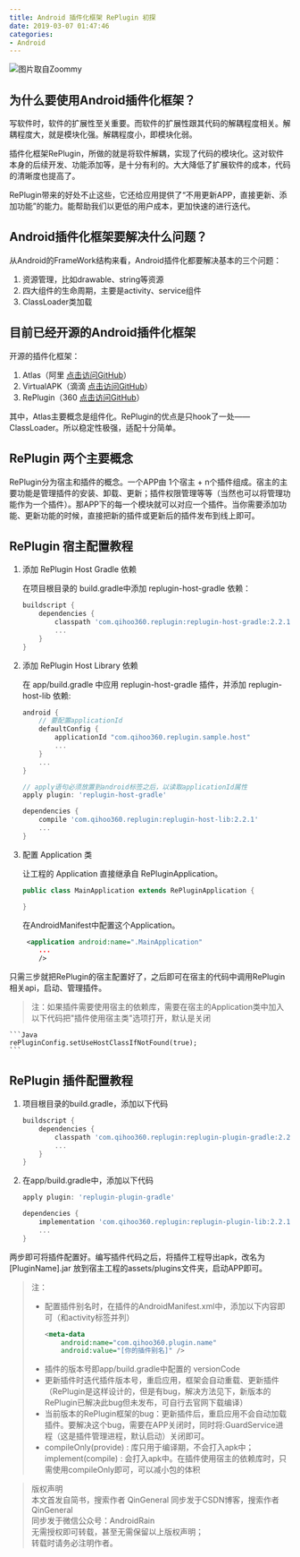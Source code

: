 ```yaml
---
title: Android 插件化框架 RePlugin 初探
date: 2019-03-07 01:47:46
categories: 
- Android
---
```


![图片取自Zoommy](http://upload-images.jianshu.io/upload_images/1214187-cdc201ccaaf09aff.jpg?imageMogr2/auto-orient/strip%7CimageView2/2/w/1240)

## 为什么要使用Android插件化框架？  

写软件时，软件的扩展性至关重要。而软件的扩展性跟其代码的解耦程度相关。解耦程度大，就是模块化强。解耦程度小，即模块化弱。

插件化框架RePlugin，所做的就是将软件解耦，实现了代码的模块化。这对软件本身的后续开发、功能添加等，是十分有利的。大大降低了扩展软件的成本，代码的清晰度也提高了。

RePlugin带来的好处不止这些，它还给应用提供了“不用更新APP，直接更新、添加功能”的能力。能帮助我们以更低的用户成本，更加快速的进行迭代。

## Android插件化框架要解决什么问题？

从Android的FrameWork结构来看，Android插件化都要解决基本的三个问题：

1. 资源管理，比如drawable、string等资源
2. 四大组件的生命周期，主要是activity、service组件
3. ClassLoader类加载

## 目前已经开源的Android插件化框架

开源的插件化框架：

1. Atlas（阿里 [点击访问GitHub](https://github.com/alibaba/atlas)）
2. VirtualAPK（滴滴 [点击访问GitHub](https://github.com/didi/VirtualAPK)）
3. RePlugin（360 [点击访问GitHub](https://github.com/Qihoo360/RePlugin)）

其中，Atlas主要概念是组件化。RePlugin的优点是只hook了一处——ClassLoader。所以稳定性极强，适配十分简单。

## RePlugin 两个主要概念

RePlugin分为宿主和插件的概念。一个APP由 1个宿主 + n个插件组成。宿主的主要功能是管理插件的安装、卸载、更新；插件权限管理等等（当然也可以将管理功能作为一个插件）。那APP下的每一个模块就可以对应一个插件。当你需要添加功能、更新功能的时候，直接把新的插件或更新后的插件发布到线上即可。

## RePlugin 宿主配置教程

1. 添加 RePlugin Host Gradle 依赖

    在项目根目录的 build.gradle中添加 replugin-host-gradle 依赖：

    ```gradle
    buildscript {
        dependencies {
            classpath 'com.qihoo360.replugin:replugin-host-gradle:2.2.1'
            ...
        }
    }
    ```

2. 添加 RePlugin Host Library 依赖

    在 app/build.gradle 中应用 replugin-host-gradle 插件，并添加 replugin-host-lib 依赖:

    ```gradle
    android {
        // 要配置applicationId
        defaultConfig {
            applicationId "com.qihoo360.replugin.sample.host"
            ...
        }
        ...
    }

    // apply语句必须放置到android标签之后，以读取applicationId属性
    apply plugin: 'replugin-host-gradle'

    dependencies {
        compile 'com.qihoo360.replugin:replugin-host-lib:2.2.1'
        ...
    }
    ```

3. 配置 Application 类

    让工程的 Application 直接继承自 RePluginApplication。

    ```Java
    public class MainApplication extends RePluginApplication {

    }

    ```

    在AndroidManifest中配置这个Application。

    ```xml
     <application android:name=".MainApplication"
        ...
        />

    ```

只需三步就把RePlugin的宿主配置好了，之后即可在宿主的代码中调用RePlugin相关api，启动、管理插件。

> 注：如果插件需要使用宿主的依赖库，需要在宿主的Application类中加入以下代码把"插件使用宿主类"选项打开，默认是关闭  

    ```Java
    rePluginConfig.setUseHostClassIfNotFound(true);
    ```

## RePlugin 插件配置教程

1. 项目根目录的build.gradle，添加以下代码  

    ```gradle
    buildscript {
        dependencies {
            classpath 'com.qihoo360.replugin:replugin-plugin-gradle:2.2.1'
            ...
        }
    }
    ```

2. 在app/build.gradle中，添加以下代码

    ```gradle
    apply plugin: 'replugin-plugin-gradle'

    dependencies {
        implementation 'com.qihoo360.replugin:replugin-plugin-lib:2.2.1'
        ...
    }

    ```

两步即可将插件配置好。编写插件代码之后，将插件工程导出apk，改名为 [PluginName].jar 放到宿主工程的assets/plugins文件夹，启动APP即可。

> 注：
>
> - 配置插件别名时，在插件的AndroidManifest.xml中，添加以下内容即可（和activity标签并列）
>    ```xml
>    <meta-data
>        android:name="com.qihoo360.plugin.name"
>        android:value="[你的插件别名]" />
>    ```
> - 插件的版本号即app/build.gradle中配置的 versionCode
> - 更新插件时迭代插件版本号，重启应用，框架会自动重载、更新插件（RePlugin是这样设计的，但是有bug，解决方法见下，新版本的RePlugin已解决此bug但未发布，可自行去官网下载编译）
> - 当前版本的RePlugin框架的bug：更新插件后，重启应用不会自动加载插件。要解决这个bug，需要在APP关闭时，同时将:GuardService进程（这是插件管理进程，默认启动）关闭即可。
> - compileOnly(provide)  : 库只用于编译期，不会打入apk中；implement(compile) : 会打入apk中。在插件使用宿主的依赖库时，只需使用compileOnly即可，可以减小包的体积

> 版权声明  
本文首发自简书，搜索作者 QinGeneral
同步发于CSDN博客，搜索作者 QinGeneral  
同步发于微信公众号：AndroidRain  
无需授权即可转载，甚至无需保留以上版权声明；  
转载时请务必注明作者。